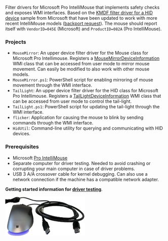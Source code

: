 Filter drivers for Microsoft Pro IntelliMouse that implements safety checks and exposes WMI interfaces. Based on the [KMDF filter driver for a HID device](https://github.com/microsoft/Windows-driver-samples/tree/main/hid/firefly) sample from Microsoft that have been updated to work with more recent IntelliMouse models ([backport request](https://github.com/microsoft/Windows-driver-samples/issues/1022)). The mouse should report itself with `VendorID=045E` (Microsoft) and `ProductID=082A` (Pro IntelliMouse).

### Projects
* `MouseMirror`: An upper device filter driver for the Mouse class for Microsoft Pro Intellimouse. Registers a [MouseMirrorDeviceInformation](MouseMirror/MouseMirror.mof) WMI class that can be accessed from user mode to mirror mouse movement. Can easily be modified to also work with other mouse models.
* `MouseMirror.ps1`: PowerShell script for enabling mirroring of mouse movement through the WMI interface.
* `TailLight`: An upper device filter driver for the HID class for Microsoft Pro Intellimouse. Registers a [TailLightDeviceInformation](TailLight/TailLight.mof) WMI class that can be accessed from user mode to control the tail-light.
* `TailLight.ps1`: PowerShell script for updating the tail-light through the WMI interface.
* `flicker`: Application for causing the mouse to blink by sending commands through the WMI interface.
* `HidUtil`: Command-line utility for querying and communicating with HID devices.

### Prerequisites
* Microsoft [Pro IntelliMouse](https://www.microsoft.com/en/accessories/products/mice/microsoft-pro-intellimouse)
* Separate computer for driver testing. Needed to avoid crashing or corrupting your main computer in case of driver problems.
* USB 3 A/A crossover cable for kernel debugging. Can also use a network connection if the machine has a compatible network adapter.

**Getting started information for [driver testing](../../wiki/Driver-testing)**.

<img alt="Prerequisites" src="Prerequisites.png" width="50%" height="50%" />  
